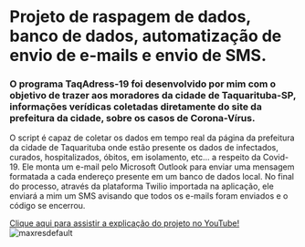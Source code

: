 # Projeto de raspagem de dados, banco de dados, automatização de envio de e-mails e envio de SMS.

### **O programa TaqAdress-19 foi desenvolvido por mim com o objetivo de trazer aos moradores da cidade de Taquarituba-SP, informações verídicas coletadas diretamente do site da prefeitura da cidade, sobre os casos de Corona-Vírus.**
O script é capaz de coletar os dados em tempo real da página da prefeitura da cidade de Taquarituba onde estão presente os dados de infectados, curados, hospitalizados, óbitos, em isolamento, etc... a respeito da Covid-19.
Ele monta um e-mail pelo Microsoft Outlook para enviar uma mensagem formatada a cada endereço presente em um banco de dados local.
No final do processo, através da plataforma Twilio importada na aplicação, ele enviará a mim um SMS avisando que todos os e-mails foram enviados e o código se encerrou.

[Clique aqui para assistir a explicação do projeto no YouTube!](https://youtu.be/EyO4vS9uuJM)
![maxresdefault](https://user-images.githubusercontent.com/84553686/120118820-f3729900-c16a-11eb-9e25-ba649e1a6f30.jpg)
